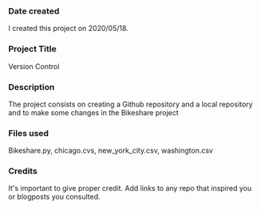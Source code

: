 ### Date created
I created this project on 2020/05/18.

### Project Title
Version Control

### Description
The project consists on creating a Github repository and a local repository and to make some changes in the Bikeshare project

### Files used
Bikeshare.py, chicago.cvs, new_york_city.csv, washington.csv
### Credits
It's important to give proper credit. Add links to any repo that inspired you or blogposts you consulted.
